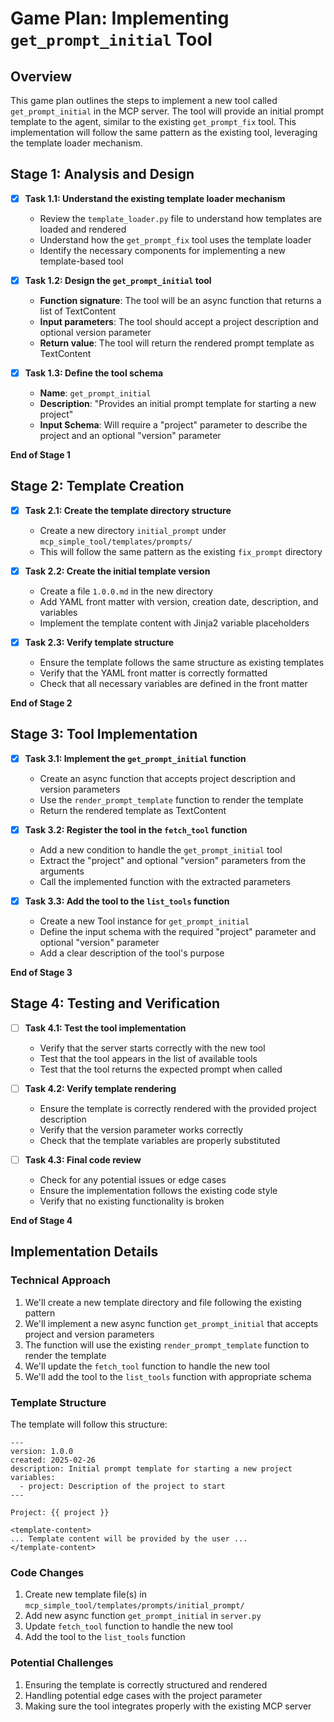 # Game Plan: Implementing `get_prompt_initial` Tool

## Overview
This game plan outlines the steps to implement a new tool called `get_prompt_initial` in the MCP server. The tool will provide an initial prompt template to the agent, similar to the existing `get_prompt_fix` tool. This implementation will follow the same pattern as the existing tool, leveraging the template loader mechanism.

## Stage 1: Analysis and Design

- [x] **Task 1.1: Understand the existing template loader mechanism**
  - Review the `template_loader.py` file to understand how templates are loaded and rendered
  - Understand how the `get_prompt_fix` tool uses the template loader
  - Identify the necessary components for implementing a new template-based tool

- [x] **Task 1.2: Design the `get_prompt_initial` tool**
  - **Function signature**: The tool will be an async function that returns a list of TextContent
  - **Input parameters**: The tool should accept a project description and optional version parameter
  - **Return value**: The tool will return the rendered prompt template as TextContent

- [x] **Task 1.3: Define the tool schema**
  - **Name**: `get_prompt_initial`
  - **Description**: "Provides an initial prompt template for starting a new project"
  - **Input Schema**: Will require a "project" parameter to describe the project and an optional "version" parameter

**End of Stage 1**

## Stage 2: Template Creation

- [x] **Task 2.1: Create the template directory structure**
  - Create a new directory `initial_prompt` under `mcp_simple_tool/templates/prompts/`
  - This will follow the same pattern as the existing `fix_prompt` directory

- [x] **Task 2.2: Create the initial template version**
  - Create a file `1.0.0.md` in the new directory
  - Add YAML front matter with version, creation date, description, and variables
  - Implement the template content with Jinja2 variable placeholders

- [x] **Task 2.3: Verify template structure**
  - Ensure the template follows the same structure as existing templates
  - Verify that the YAML front matter is correctly formatted
  - Check that all necessary variables are defined in the front matter

**End of Stage 2**

## Stage 3: Tool Implementation

- [x] **Task 3.1: Implement the `get_prompt_initial` function**
  - Create an async function that accepts project description and version parameters
  - Use the `render_prompt_template` function to render the template
  - Return the rendered template as TextContent

- [x] **Task 3.2: Register the tool in the `fetch_tool` function**
  - Add a new condition to handle the `get_prompt_initial` tool
  - Extract the "project" and optional "version" parameters from the arguments
  - Call the implemented function with the extracted parameters

- [x] **Task 3.3: Add the tool to the `list_tools` function**
  - Create a new Tool instance for `get_prompt_initial`
  - Define the input schema with the required "project" parameter and optional "version" parameter
  - Add a clear description of the tool's purpose

**End of Stage 3**

## Stage 4: Testing and Verification

- [ ] **Task 4.1: Test the tool implementation**
  - Verify that the server starts correctly with the new tool
  - Test that the tool appears in the list of available tools
  - Test that the tool returns the expected prompt when called

- [ ] **Task 4.2: Verify template rendering**
  - Ensure the template is correctly rendered with the provided project description
  - Verify that the version parameter works correctly
  - Check that the template variables are properly substituted

- [ ] **Task 4.3: Final code review**
  - Check for any potential issues or edge cases
  - Ensure the implementation follows the existing code style
  - Verify that no existing functionality is broken

**End of Stage 4**

## Implementation Details

### Technical Approach
1. We'll create a new template directory and file following the existing pattern
2. We'll implement a new async function `get_prompt_initial` that accepts project and version parameters
3. The function will use the existing `render_prompt_template` function to render the template
4. We'll update the `fetch_tool` function to handle the new tool
5. We'll add the tool to the `list_tools` function with appropriate schema

### Template Structure
The template will follow this structure:
```
---
version: 1.0.0
created: 2025-02-26
description: Initial prompt template for starting a new project
variables:
  - project: Description of the project to start
---

Project: {{ project }}

<template-content>
... Template content will be provided by the user ...
</template-content>
```

### Code Changes
1. Create new template file(s) in `mcp_simple_tool/templates/prompts/initial_prompt/`
2. Add new async function `get_prompt_initial` in `server.py`
3. Update `fetch_tool` function to handle the new tool
4. Add the tool to the `list_tools` function

### Potential Challenges
1. Ensuring the template is correctly structured and rendered
2. Handling potential edge cases with the project parameter
3. Making sure the tool integrates properly with the existing MCP server 
